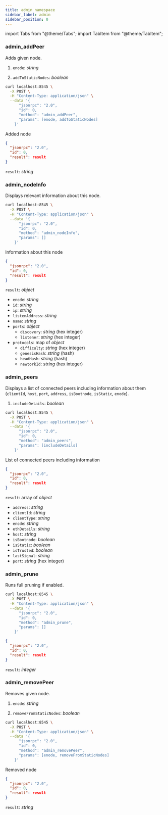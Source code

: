 ```yaml
---
title: admin namespace
sidebar_label: admin
sidebar_position: 0
---
```


import Tabs from "@theme/Tabs";
import TabItem from "@theme/TabItem";

### admin_addPeer

Adds given node.

<Tabs>
<TabItem value="params" label="Parameters">

1. `enode`: *string*

2. `addToStaticNodes`: *boolean*


</TabItem>
<TabItem value="request" label="Request" default>

```bash
curl localhost:8545 \
  -X POST \
  -H "Content-Type: application/json" \
  --data '{
      "jsonrpc": "2.0",
      "id": 0,
      "method": "admin_addPeer",
      "params": [enode, addToStaticNodes]
    }'
```

</TabItem>
<TabItem value="response" label="Response">

Added node

```json
{
  "jsonrpc": "2.0",
  "id": 0,
  "result": result
}
```

`result`: *string*

</TabItem>
</Tabs>

### admin_nodeInfo

Displays relevant information about this node.

<Tabs>
<TabItem value="request" label="Request" default>

```bash
curl localhost:8545 \
  -X POST \
  -H "Content-Type: application/json" \
  --data '{
      "jsonrpc": "2.0",
      "id": 0,
      "method": "admin_nodeInfo",
      "params": []
    }'
```

</TabItem>
<TabItem value="response" label="Response">

Information about this node

```json
{
  "jsonrpc": "2.0",
  "id": 0,
  "result": result
}
```

`result`: *object*
  - `enode`: *string*
  - `id`: *string*
  - `ip`: *string*
  - `listenAddress`: *string*
  - `name`: *string*
  - `ports`: *object*
    - `discovery`: *string* (hex integer)
    - `listener`: *string* (hex integer)
  - `protocols`: map of *object*
    - `difficulty`: *string* (hex integer)
    - `genesisHash`: *string* (hash)
    - `headHash`: *string* (hash)
    - `newtorkId`: *string* (hex integer)

</TabItem>
</Tabs>

### admin_peers

Displays a list of connected peers including information about them (`clientId`, `host`, `port`, `address`, `isBootnode`, `isStatic`, `enode`).

<Tabs>
<TabItem value="params" label="Parameters">

1. `includeDetails`: *boolean*


</TabItem>
<TabItem value="request" label="Request" default>

```bash
curl localhost:8545 \
  -X POST \
  -H "Content-Type: application/json" \
  --data '{
      "jsonrpc": "2.0",
      "id": 0,
      "method": "admin_peers",
      "params": [includeDetails]
    }'
```

</TabItem>
<TabItem value="response" label="Response">

List of connected peers including information

```json
{
  "jsonrpc": "2.0",
  "id": 0,
  "result": result
}
```

`result`: array of *object*
  - `address`: *string*
  - `clientId`: *string*
  - `clientType`: *string*
  - `enode`: *string*
  - `ethDetails`: *string*
  - `host`: *string*
  - `isBootnode`: *boolean*
  - `isStatic`: *boolean*
  - `isTrusted`: *boolean*
  - `lastSignal`: *string*
  - `port`: *string* (hex integer)

</TabItem>
</Tabs>

### admin_prune

Runs full pruning if enabled.

<Tabs>
<TabItem value="request" label="Request" default>

```bash
curl localhost:8545 \
  -X POST \
  -H "Content-Type: application/json" \
  --data '{
      "jsonrpc": "2.0",
      "id": 0,
      "method": "admin_prune",
      "params": []
    }'
```

</TabItem>
<TabItem value="response" label="Response">

```json
{
  "jsonrpc": "2.0",
  "id": 0,
  "result": result
}
```

`result`: *integer*

</TabItem>
</Tabs>

### admin_removePeer

Removes given node.

<Tabs>
<TabItem value="params" label="Parameters">

1. `enode`: *string*

2. `removeFromStaticNodes`: *boolean*


</TabItem>
<TabItem value="request" label="Request" default>

```bash
curl localhost:8545 \
  -X POST \
  -H "Content-Type: application/json" \
  --data '{
      "jsonrpc": "2.0",
      "id": 0,
      "method": "admin_removePeer",
      "params": [enode, removeFromStaticNodes]
    }'
```

</TabItem>
<TabItem value="response" label="Response">

Removed node

```json
{
  "jsonrpc": "2.0",
  "id": 0,
  "result": result
}
```

`result`: *string*

</TabItem>
</Tabs>

